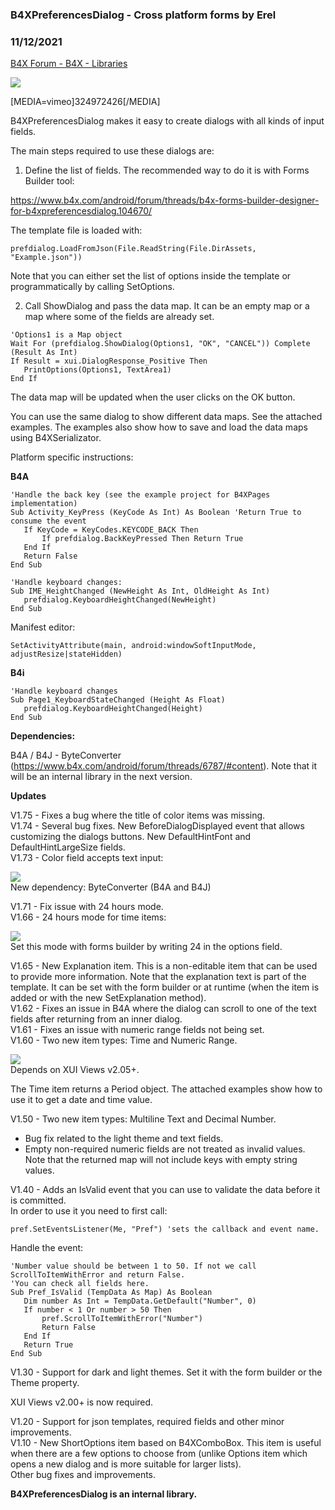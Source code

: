 ###  B4XPreferencesDialog - Cross platform forms by Erel
### 11/12/2021
[B4X Forum - B4X - Libraries](https://www.b4x.com/android/forum/threads/103842/)

![](https://www.b4x.com/basic4android/images/SS-2019-04-10_17.33.40.png)  
  
[MEDIA=vimeo]324972426[/MEDIA]  
  
B4XPreferencesDialog makes it easy to create dialogs with all kinds of input fields.  
  
The main steps required to use these dialogs are:  
  
1. Define the list of fields. The recommended way to do it is with Forms Builder tool:  
  
<https://www.b4x.com/android/forum/threads/b4x-forms-builder-designer-for-b4xpreferencesdialog.104670/>  
  
The template file is loaded with:  

```B4X
prefdialog.LoadFromJson(File.ReadString(File.DirAssets, "Example.json"))
```

  
Note that you can either set the list of options inside the template or programmatically by calling SetOptions.  
  
2. Call ShowDialog and pass the data map. It can be an empty map or a map where some of the fields are already set.  

```B4X
'Options1 is a Map object  
Wait For (prefdialog.ShowDialog(Options1, "OK", "CANCEL")) Complete (Result As Int)  
If Result = xui.DialogResponse_Positive Then  
   PrintOptions(Options1, TextArea1)  
End If
```

  
The data map will be updated when the user clicks on the OK button.  
  
You can use the same dialog to show different data maps. See the attached examples. The examples also show how to save and load the data maps using B4XSerializator.  
  
Platform specific instructions:  
  
**B4A**  
  

```B4X
'Handle the back key (see the example project for B4XPages implementation)  
Sub Activity_KeyPress (KeyCode As Int) As Boolean 'Return True to consume the event  
   If KeyCode = KeyCodes.KEYCODE_BACK Then  
       If prefdialog.BackKeyPressed Then Return True  
   End If  
   Return False  
End Sub  
  
'Handle keyboard changes:  
Sub IME_HeightChanged (NewHeight As Int, OldHeight As Int)  
   prefdialog.KeyboardHeightChanged(NewHeight)  
End Sub
```

  
  
Manifest editor:  

```B4X
SetActivityAttribute(main, android:windowSoftInputMode, adjustResize|stateHidden)
```

  
  
**B4i**  
  

```B4X
'Handle keyboard changes  
Sub Page1_KeyboardStateChanged (Height As Float)  
   prefdialog.KeyboardHeightChanged(Height)  
End Sub
```

  
  
**Dependencies:**  
  
B4A / B4J - ByteConverter (<https://www.b4x.com/android/forum/threads/6787/#content>). Note that it will be an internal library in the next version.  
  
**Updates**  
  
V1.75 - Fixes a bug where the title of color items was missing.  
V1.74 - Several bug fixes. New BeforeDialogDisplayed event that allows customizing the dialogs buttons. New DefaultHintFont and DefaultHintLargeSize fields.  
V1.73 - Color field accepts text input:  
  
![](https://www.b4x.com/android/forum/attachments/112412)  
New dependency: ByteConverter (B4A and B4J)  
  
V1.71 - Fix issue with 24 hours mode.  
V1.66 - 24 hours mode for time items:  
  
![](https://www.b4x.com/basic4android/images/B4i_0TX3wrm9sF.png)  
Set this mode with forms builder by writing 24 in the options field.  
  
V1.65 - New Explanation item. This is a non-editable item that can be used to provide more information. Note that the explanation text is part of the template. It can be set with the form builder or at runtime (when the item is added or with the new SetExplanation method).  
V1.62 - Fixes an issue in B4A where the dialog can scroll to one of the text fields after returning from an inner dialog.  
V1.61 - Fixes an issue with numeric range fields not being set.  
V1.60 - Two new item types: Time and Numeric Range.  
  
![](https://www.b4x.com/basic4android/images/SS-2019-04-29_12.43.31.png)  
Depends on XUI Views v2.05+.  
  
The Time item returns a Period object. The attached examples show how to use it to get a date and time value.  
  
V1.50 - Two new item types: Multiline Text and Decimal Number.  
- Bug fix related to the light theme and text fields.  
- Empty non-required numeric fields are not treated as invalid values. Note that the returned map will not include keys with empty string values.  
  
V1.40 - Adds an IsValid event that you can use to validate the data before it is committed.  
In order to use it you need to first call:  

```B4X
pref.SetEventsListener(Me, "Pref") 'sets the callback and event name.
```

  
Handle the event:  

```B4X
'Number value should be between 1 to 50. If not we call ScrollToItemWithError and return False.  
'You can check all fields here.  
Sub Pref_IsValid (TempData As Map) As Boolean  
   Dim number As Int = TempData.GetDefault("Number", 0)  
   If number < 1 Or number > 50 Then  
       pref.ScrollToItemWithError("Number")  
       Return False  
   End If  
   Return True  
End Sub
```

  
  
V1.30 - Support for dark and light themes. Set it with the form builder or the Theme property.  
  
XUI Views v2.00+ is now required.  
  
V1.20 - Support for json templates, required fields and other minor improvements.  
V1.10 - New ShortOptions item based on B4XComboBox. This item is useful when there are a few options to choose from (unlike Options item which opens a new dialog and is more suitable for larger lists).  
Other bug fixes and improvements.  
  
**B4XPreferencesDialog is an internal library.**